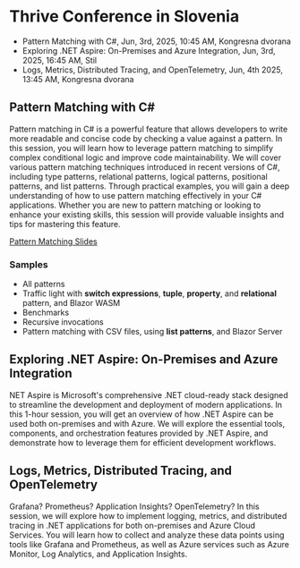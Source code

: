 # Thrive Conference in Slovenia

- Pattern Matching with C#, Jun, 3rd, 2025, 10:45 AM, Kongresna dvorana
- Exploring .NET Aspire: On-Premises and Azure Integration, Jun, 3rd, 2025, 16:45 AM, Stil
- Logs, Metrics, Distributed Tracing, and OpenTelemetry, Jun, 4th 2025, 13:45 AM, Kongresna dvorana

## Pattern Matching with C#

Pattern matching in C# is a powerful feature that allows developers to write more readable and concise code by checking a value against a pattern. In this session, you will learn how to leverage pattern matching to simplify complex conditional logic and improve code maintainability. We will cover various pattern matching techniques introduced in recent versions of C#, including type patterns, relational patterns, logical patterns, positional patterns, and list patterns. Through practical examples, you will gain a deep understanding of how to use pattern matching effectively in your C# applications. Whether you are new to pattern matching or looking to enhance your existing skills, this session will provide valuable insights and tips for mastering this feature.

[Pattern Matching Slides](slides/PatternMatching2025.pdf)

### Samples

- All patterns
- Traffic light with **switch expressions**, **tuple**, **property**, and **relational** pattern, and Blazor WASM
- Benchmarks
- Recursive invocations
- Pattern matching with CSV files, using **list patterns**, and Blazor Server

## Exploring .NET Aspire: On-Premises and Azure Integration

NET Aspire is Microsoft's comprehensive .NET cloud-ready stack designed to streamline the development and deployment of modern applications. In this 1-hour session, you will get an overview of how .NET Aspire can be used both on-premises and with Azure. We will explore the essential tools, components, and orchestration features provided by .NET Aspire, and demonstrate how to leverage them for efficient development workflows.

## Logs, Metrics, Distributed Tracing, and OpenTelemetry

Grafana? Prometheus? Application Insights? OpenTelemetry? In this session, we will explore how to implement logging, metrics, and distributed tracing in .NET applications for both on-premises and Azure Cloud Services. You will learn how to collect and analyze these data points using tools like Grafana and Prometheus, as well as Azure services such as Azure Monitor, Log Analytics, and Application Insights.
